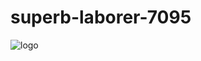 # superb-laborer-7095
![logo](https://media.istockphoto.com/id/1205600375/vector/save-energy-and-pay-utility-bills-concept-vector-illustration-man-and-woman-worried-and.jpg?s=612x612&w=0&k=20&c=R5_3JK1PYYy1j9SIcKtw7M1FHNImHM2PB986aWqqdYs=)
